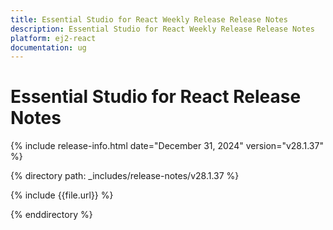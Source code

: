 ```yaml
---
title: Essential Studio for React Weekly Release Release Notes  
description: Essential Studio for React Weekly Release Release Notes  
platform: ej2-react
documentation: ug
---
```


# Essential Studio for React  Release Notes  

{% include release-info.html date="December 31, 2024"  version="v28.1.37" %}

{% directory path: _includes/release-notes/v28.1.37 %}

{% include {{file.url}} %}

{% enddirectory %}